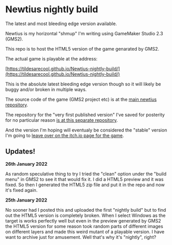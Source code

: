 # Newtius nightly build
The latest and most bleeding edge version available.

Newtius is my horizontal "shmup" I'm writing using GameMaker Studio 2.3 (GMS2). 

This repo is to host the HTML5 version of the game genarated by GMS2. 

The actual game is playable at the address:

[https://tildesarecool.github.io/Newtius-nightly-build/](https://tildesarecool.github.io/Newtius-nightly-build/)

This is the absolute latest bleeding edge version though so it will likely be buggy and/or broken in multiple ways.

The source code of the game (GMS2 project etc) is at the [main newtius repository](https://github.com/tildesarecool/newtius). 

The repository for the "very first published version" I've saved for posterity for no particular reason [is at this separate repository](https://github.com/tildesarecool/newtius_pre-alpha-1-playable-800x600).

And the version I'm hoping will eventualy be considered the "stable" version I'm going to [leave over on the itch.io page for the game](https://tildesarecool.itch.io/newtius).

## Updates!

**26th January 2022**

As random speculative thing to try I tried the "clean" option under the "build menu" in GMS2 to see it that would fix it. I did a HTML5 preview and it was fixed. So then I generated the HTML5 zip file and put it in the repo and now it's fixed again. 

**25th January 2022**

No sooner had I posted this and uploaded the first "nightly build" but to find out the HTML5 version is completely broken. When I select Windows as the target is works perfectly well but even in the preview generated by GMS2 the HTML5 version for some reason took random parts of different images on different layers and made this weird mutant of a playable version. I have want to archive just for amusement. Well that's why it's "nightly", right?